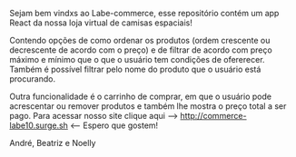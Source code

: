 Sejam bem vindxs ao Labe-commerce, esse repositório contém um app React da nossa loja virtual de camisas espaciais! 

Contendo opções de como ordenar os produtos (ordem crescente ou decrescente de acordo com o preço) e de filtrar de acordo com preço máximo e mínimo que o que o usuário tem condições de ofererecer. Também é possível filtrar pelo nome do produto que o usuário está procurando.

Outra funcionalidade é o carrinho de comprar, em que o usuário pode acrescentar ou remover produtos e também lhe mostra o preço total a ser pago.
Para acessar nosso site clique aqui  --> http://commerce-labe10.surge.sh  <--
Espero que gostem! 

André, Beatriz e Noelly
